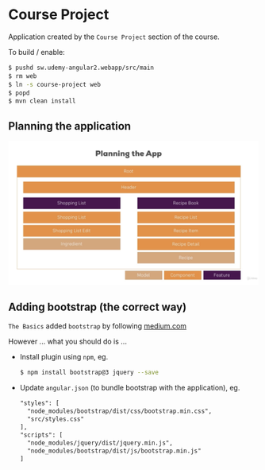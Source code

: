 # Course Project

Application created by the `Course Project` section of the course.

To build / enable:

```bash
$ pushd sw.udemy-angular2.webapp/src/main
$ rm web
$ ln -s course-project web
$ popd
$ mvn clean install
```

## Planning the application

![Plan](images/application-plan.png)

## Adding bootstrap (the correct way)

`The Basics` added `bootstrap` by following [medium.com](https://medium.com/codingthesmartway-com-blog/using-bootstrap-with-angular-c83c3cee3f4a)

However ... what you should do is ...

* Install plugin using `npm`, eg.
  
  ```bash
  $ npm install bootstrap@3 jquery --save
  ```

* Update `angular.json` (to bundle bootstrap with the application), eg.

  ```
  "styles": [
    "node_modules/bootstrap/dist/css/bootstrap.min.css",
    "src/styles.css"
  ],
  "scripts": [
    "node_modules/jquery/dist/jquery.min.js",
    "node_modules/bootstrap/dist/js/bootstrap.min.js"
  ]
  ```

